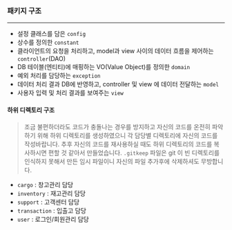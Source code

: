 

### 패키지 구조
--- -
- 설정 클래스를 담은 `config`
- 상수를 정의한 `constant`
- 클라이언트의 요청을 처리하고, model과 view 사이의 데이터 흐름을 제어하는 `controller`(DAO)
- DB 테이블(엔티티)에 매핑하는 VO(Value Object)를 정의한 `domain`
- 예외 처리를 담당하는 `exception`
- 데이터 처리 결과 DB에 반영하고, controller 및 view 에 데이터 전달하는 `model`
- 사용자 입력 및 처리 결과를 보여주는 `view`

#### 하위 디렉토리 구조
> 조금 불편하더라도 코드가 충돌나는 경우를 방지하고 자신의 코드를 온전히 파악하기 위해 하위 디렉토리를 생성하였으니 각 담당별 디렉토리에 자신의 코드를 작성바랍니다. 추후 자신의 코드를 재사용하실 때도 하위 디렉토리의 코드를 복사하시면 편할 것 같아서 만들었습니다.
> `.gitkeep` 파일은 git 이 빈 디렉토리를 인식하지 못해서 만든 임시 파일이니 자신의 파일 추가후에 삭제하셔도 무방합니다.
- `cargo` : 창고관리 담당
- `inventory` : 재고관리 담당
- `support` : 고객센터 담당
- `transaction` : 입출고 담당
- `user` : 로그인/회원관리 담당

